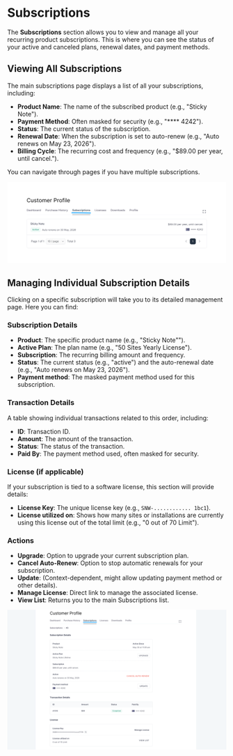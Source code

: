 # Subscriptions

The **Subscriptions** section allows you to view and manage all your recurring product subscriptions. This is where you can see the status of your active and canceled plans, renewal dates, and payment methods.

## Viewing All Subscriptions

The main subscriptions page displays a list of all your subscriptions, including:

* **Product Name**: The name of the subscribed product (e.g., "Sticky Note").
* **Payment Method**: Often masked for security (e.g., "**** 4242").
* **Status**: The current status of the subscription.
* **Renewal Date**: When the subscription is set to auto-renew (e.g., "Auto renews on May 23, 2026").
* **Billing Cycle**: The recurring cost and frequency (e.g., "$89.00 per year, until cancel.").

You can navigate through pages if you have multiple subscriptions.

![Screenshot of Subscription](/guide/public/images/customer-dashboard/subscriptions/subscriptions-1.png)


## Managing Individual Subscription Details

Clicking on a specific subscription will take you to its detailed management page. Here you can find:

### Subscription Details
* **Product**: The specific product name (e.g., "Sticky Note"").
* **Active Plan**: The plan name (e.g., "50 Sites Yearly License").
* **Subscription**: The recurring billing amount and frequency.
* **Status**: The current status (e.g., "active") and the auto-renewal date (e.g., "Auto renews on May 23, 2026").
* **Payment method**: The masked payment method used for this subscription.

### Transaction Details 

A table showing individual transactions related to this order, including:

* **ID**: Transaction ID.
* **Amount**: The amount of the transaction.
* **Status**: The status of the transaction.
* **Paid By**: The payment method used, often masked for security.

### License (if applicable)
If your subscription is tied to a software license, this section will provide details:
* **License Key**: The unique license key (e.g., `SNW-............ 1bc1`).
* **License utilized on**: Shows how many sites or installations are currently using this license out of the total limit (e.g., "0 out of 70 Limit").

### Actions
* **Upgrade**: Option to upgrade your current subscription plan.
* **Cancel Auto-Renew**: Option to stop automatic renewals for your subscription.
* **Update**: (Context-dependent, might allow updating payment method or other details).
* **Manage License**: Direct link to manage the associated license.
* **View List**: Returns you to the main Subscriptions list.

![Screenshot of Subscription](/guide/public/images/customer-dashboard/subscriptions/subscriptions-2.png)
